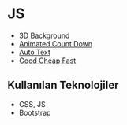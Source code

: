 # JS

- [3D Background](https://3d-nose.netlify.app/)
- [Animated Count Down](https://animated-count-down.netlify.app/)
- [Auto Text](https://texteffect.netlify.app/)
- [Good Cheap Fast](https://good-cheapfast.netlify.app/)

## Kullanılan Teknolojiler

- CSS, JS
- Bootstrap
